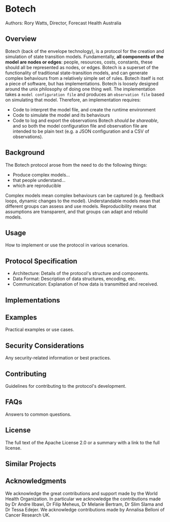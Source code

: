 # Botech
Authors: Rory Watts, Director, Forecast Health Australia

## Overview
Botech (back of the envelope technology), is a protocol for the creation and simulation of state transition models.
Fundamentally, **all components of the model are nodes or edges**: people, resources, costs, constants, these should all be represented as nodes, or edges.
Botech is a superset of the functionality of traditional state-transition models, and can generate complex behaviours from a relatively simple set of rules.
Botech itself is not a piece of software, but has implementations.
Botech is loosely designed around the unix philosophy of doing one thing well.
The implementation takes a `model configuration file` and produces an `observation file` based on simulating that model.
Therefore, an implementation requires:
- Code to interpret the model file, and create the runtime environment
- Code to simulate the model and its behaviours
- Code to log and export the observations
Botech *should be shareable*, and so both the model configuration file and observation file are intended to be plain text (e.g. a JSON configuration and a CSV of observations).

## Background
The Botech protocol arose from the need to do the following things:
- Produce complex models...
- that people understand...
- which are reproducible

Complex models mean complex behaviours can be captured (e.g. feedback loops, dynamic changes to the model).
Understandable models mean that different groups can assess and use models.
Reproducibility means that assumptions are transparent, and that groups can adapt and rebuild models.


## Usage
How to implement or use the protocol in various scenarios.

## Protocol Specification
- Architecture: Details of the protocol's structure and components.
- Data Format: Description of data structures, encoding, etc.
- Communication: Explanation of how data is transmitted and received.

## Implementations

## Examples
Practical examples or use cases.

## Security Considerations
Any security-related information or best practices.

## Contributing
Guidelines for contributing to the protocol's development.

## FAQs
Answers to common questions.

##  License
The full text of the Apache License 2.0 or a summary with a link to the full license.

## Similar Projects

## Acknowledgments
We acknowledge the great contributions and support made by the World Health Organization. In particular we acknowledge the contributions made by Dr Andre Ilbawi, Dr Filip Meheus, Dr Melanie Bertram, Dr Slim Slama and Dr Tessa Edejer.
We acknowledge contributions made by Annalisa Belloni of Cancer Research UK.
